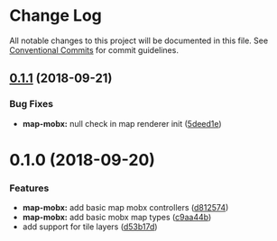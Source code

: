 # Change Log

All notable changes to this project will be documented in this file.
See [Conventional Commits](https://conventionalcommits.org) for commit guidelines.

<a name="0.1.1"></a>
## [0.1.1](http:///work/devel/js/./cgi-eo.origin/compare/@cgi-eo/map-mobx@0.1.0...@cgi-eo/map-mobx@0.1.1) (2018-09-21)


### Bug Fixes

* **map-mobx:** null check in map renderer init ([5deed1e](http:///work/devel/js/./cgi-eo.origin/commits/5deed1e))





<a name="0.1.0"></a>
# 0.1.0 (2018-09-20)


### Features

* **map-mobx:** add basic map mobx controllers ([d812574](http:///work/devel/js/./cgi-eo.origin/commits/d812574))
* **map-mobx:** add basic mobx map types ([c9aa44b](http:///work/devel/js/./cgi-eo.origin/commits/c9aa44b))
* add support for tile layers ([d53b17d](http:///work/devel/js/./cgi-eo.origin/commits/d53b17d))
